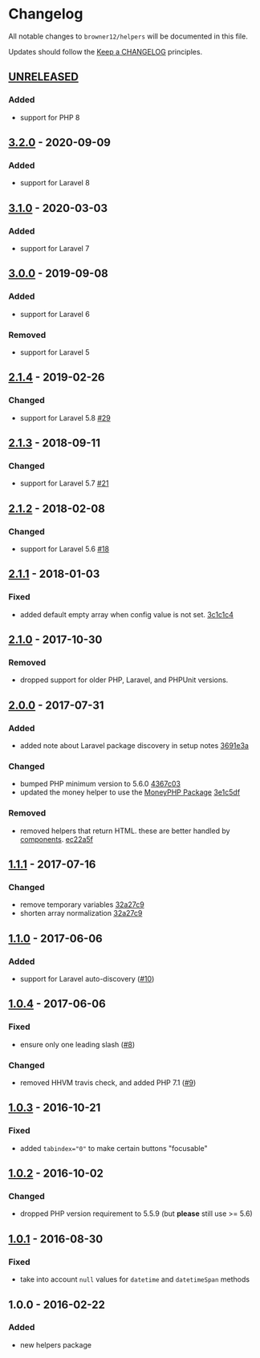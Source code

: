 # Changelog

All notable changes to `browner12/helpers` will be documented in this file.

Updates should follow the [Keep a CHANGELOG](http://keepachangelog.com/) principles.

## [UNRELEASED]

### Added
- support for PHP 8

## [3.2.0] - 2020-09-09

### Added
- support for Laravel 8

## [3.1.0] - 2020-03-03

### Added
- support for Laravel 7

## [3.0.0] - 2019-09-08

### Added
- support for Laravel 6

### Removed
- support for Laravel 5

## [2.1.4] - 2019-02-26

### Changed
- support for Laravel 5.8 [#29](https://github.com/browner12/helpers/pull/29)

## [2.1.3] - 2018-09-11

### Changed
- support for Laravel 5.7 [#21](https://github.com/browner12/helpers/pull/21)

## [2.1.2] - 2018-02-08

### Changed
- support for Laravel 5.6 [#18](https://github.com/browner12/helpers/pull/18)

## [2.1.1] - 2018-01-03

### Fixed
- added default empty array when config value is not set. [3c1c1c4](https://github.com/browner12/helpers/commit/3c1c1c449ac3325d78878cd80a69a69faf997b6a)

## [2.1.0] - 2017-10-30

### Removed
- dropped support for older PHP, Laravel, and PHPUnit versions. 

## [2.0.0] - 2017-07-31

### Added
- added note about Laravel package discovery in setup notes [3691e3a](https://github.com/browner12/helpers/commit/3691e3a681bfba2ceb32fff037d126d41f8661dc)

### Changed
- bumped PHP minimum version to 5.6.0 [4367c03](https://github.com/browner12/helpers/commit/4367c03fd068241ace3b575ef605501a4676aa6b)
- updated the money helper to use the [MoneyPHP Package](https://github.com/moneyphp/money) [3e1c5df](https://github.com/browner12/helpers/commit/3e1c5dfa2b9810769c85d60d9c7e561fc7a7a6de)

### Removed
- removed helpers that return HTML. these are better handled by [components](https://laravel.com/docs/5.4/blade#components-and-slots). [ec22a5f](https://github.com/browner12/helpers/commit/ec22a5f82a609511c2dec3911fedc62b71a76d76)

## [1.1.1] - 2017-07-16

### Changed
- remove temporary variables [32a27c9](https://github.com/browner12/helpers/commit/32a27c90ff18d1ee829ff45edf2bf3b959de7e1d)
- shorten array normalization [32a27c9](https://github.com/browner12/helpers/commit/32a27c90ff18d1ee829ff45edf2bf3b959de7e1d)

## [1.1.0] - 2017-06-06

### Added
- support for Laravel auto-discovery ([#10](https://github.com/browner12/helpers/pull/10))

## [1.0.4] - 2017-06-06

### Fixed
- ensure only one leading slash ([#8](https://github.com/browner12/helpers/pull/8))

### Changed
- removed HHVM travis check, and added PHP 7.1 ([#9](https://github.com/browner12/helpers/pull/9))

## [1.0.3] - 2016-10-21

### Fixed
- added `tabindex="0"` to make certain buttons "focusable"

## [1.0.2] - 2016-10-02

### Changed
- dropped PHP version requirement to 5.5.9 (but **please** still use >= 5.6)

## [1.0.1] - 2016-08-30

### Fixed
- take into account `null` values for `datetime` and `datetimeSpan` methods

## 1.0.0 - 2016-02-22

### Added
- new helpers package

[unreleased]: https://github.com/browner12/helpers/compare/v3.2.0...HEAD
[3.2.0]: https://github.com/browner12/helpers/compare/v3.1.0...v3.2.0
[3.1.0]: https://github.com/browner12/helpers/compare/v3.0.0...v3.1.0
[3.0.0]: https://github.com/browner12/helpers/compare/v2.1.4...v3.0.0
[2.1.4]: https://github.com/browner12/helpers/compare/v2.1.3...v2.1.4
[2.1.3]: https://github.com/browner12/helpers/compare/v2.1.2...v2.1.3
[2.1.2]: https://github.com/browner12/helpers/compare/v2.1.1...v2.1.2
[2.1.1]: https://github.com/browner12/helpers/compare/v2.1.0...v2.1.1
[2.1.0]: https://github.com/browner12/helpers/compare/v2.0.0...v2.1.0
[2.0.0]: https://github.com/browner12/helpers/compare/v1.1.1...v2.0.0
[1.1.1]: https://github.com/browner12/helpers/compare/v1.1.0...v1.1.1
[1.1.0]: https://github.com/browner12/helpers/compare/v1.0.4...v1.1.0
[1.0.4]: https://github.com/browner12/helpers/compare/v1.0.3...v1.0.4
[1.0.3]: https://github.com/browner12/helpers/compare/v1.0.2...v1.0.3
[1.0.2]: https://github.com/browner12/helpers/compare/v1.0.1...v1.0.2
[1.0.1]: https://github.com/browner12/helpers/compare/v1.0.0...v1.0.1
